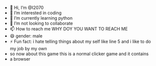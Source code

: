 - 👋 Hi, I’m @I2070
- 👀 I’m interested in coding 
- 🌱 I’m currently learning python
- 💞️ I’m not looking to collaborate
- 📫 How to reach me WHY DOY YOU WANT TO REACH ME
- 😄 gender: male
- ⚡ Fun fact: i hate telling things about my self like line 5  and i like to do my job by my own
- so now about this game this is a normal clicker game and it contains 
- a browser 
